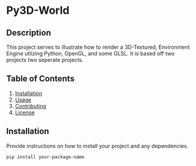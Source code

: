 # Py3D-World

## Description

This project serves to illustrate how to render a 3D-Textured, Environment Engine utlizing Python, OpenGL, and some GLSL. It is based off two projects two seperate projects. 

## Table of Contents

1. [Installation](#installation)
2. [Usage](#usage)
3. [Contributing](#contributing)
4. [License](#license)

## Installation

Provide instructions on how to install your project and any dependencies.

```bash
pip install your-package-name
